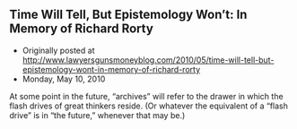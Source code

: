 ## Time Will Tell, But Epistemology Won’t: In Memory of Richard Rorty

 * Originally posted at http://www.lawyersgunsmoneyblog.com/2010/05/time-will-tell-but-epistemology-wont-in-memory-of-richard-rorty
 * Monday, May 10, 2010

At some point in the future, “archives” will refer to the drawer in which the flash drives of great thinkers reside.  (Or whatever the equivalent of a “flash drive” is in “the future,” whenever that may be.)